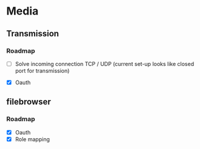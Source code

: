
# Media

## Transmission 

### Roadmap

- [ ] Solve incoming connection TCP / UDP (current set-up looks like closed port for transmission)
- [X] Oauth


## filebrowser 

### Roadmap

- [X] Oauth
- [X] Role mapping
